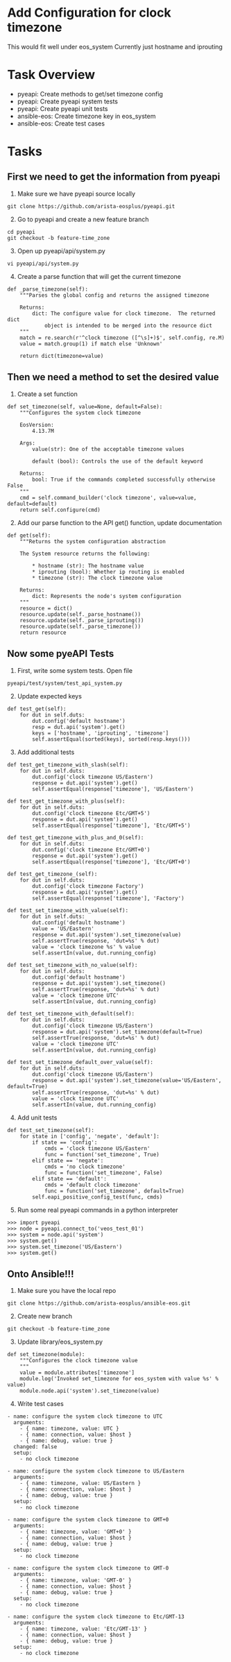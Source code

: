 # Add Configuration for clock timezone

This would fit well under eos_system
Currently just hostname and iprouting

# Task Overview

* pyeapi: Create methods to get/set timezone config
* pyeapi: Create pyeapi system tests
* pyeapi: Create pyeapi unit tests
* ansible-eos: Create timezone key in eos_system
* ansible-eos: Create test cases  

# Tasks
## First we need to get the information from pyeapi
1. Make sure we have pyeapi source locally
  ```
  git clone https://github.com/arista-eosplus/pyeapi.git
  ```
2. Go to pyeapi and create a new feature branch
  ```
  cd pyeapi
  git checkout -b feature-time_zone
  ```
3. Open up pyeapi/api/system.py
  ```
  vi pyeapi/api/system.py
  ```

4. Create a parse function that will get the current timezone
  ```
  def _parse_timezone(self):
      """Parses the global config and returns the assigned timezone

      Returns:
          dict: The configure value for clock timezone.  The returned dict
              object is intended to be merged into the resource dict
      """
      match = re.search(r'^clock timezone ([^\s]+)$', self.config, re.M)
      value = match.group(1) if match else 'Unknown'

      return dict(timezone=value)
  ```

## Then we need a method to set the desired value

1. Create a set function
  ```
  def set_timezone(self, value=None, default=False):
      """Configures the system clock timezone

      EosVersion:
          4.13.7M

      Args:
          value(str): One of the acceptable timezone values

          default (bool): Controls the use of the default keyword

      Returns:
          bool: True if the commands completed successfully otherwise False
      """
      cmd = self.command_builder('clock timezone', value=value, default=default)
      return self.configure(cmd)
  ```

2. Add our parse function to the API get() function, update documentation
  ```
  def get(self):
      """Returns the system configuration abstraction

      The System resource returns the following:

          * hostname (str): The hostname value
          * iprouting (bool): Whether ip routing is enabled
          * timezone (str): The clock timezone value

      Returns:
          dict: Represents the node's system configuration
      """
      resource = dict()
      resource.update(self._parse_hostname())
      resource.update(self._parse_iprouting())
      resource.update(self._parse_timezone())
      return resource
  ```

## Now some pyeAPI Tests
1. First, write some system tests. Open file
  ```
  pyeapi/test/system/test_api_system.py
  ```
2. Update expected keys
  ```
  def test_get(self):
      for dut in self.duts:
          dut.config('default hostname')
          resp = dut.api('system').get()
          keys = ['hostname', 'iprouting', 'timezone']
          self.assertEqual(sorted(keys), sorted(resp.keys()))
  ```
3. Add additional tests
  ```
  def test_get_timezone_with_slash(self):
      for dut in self.duts:
          dut.config('clock timezone US/Eastern')
          response = dut.api('system').get()
          self.assertEqual(response['timezone'], 'US/Eastern')

  def test_get_timezone_with_plus(self):
      for dut in self.duts:
          dut.config('clock timezone Etc/GMT+5')
          response = dut.api('system').get()
          self.assertEqual(response['timezone'], 'Etc/GMT+5')

  def test_get_timezone_with_plus_and_0(self):
      for dut in self.duts:
          dut.config('clock timezone Etc/GMT+0')
          response = dut.api('system').get()
          self.assertEqual(response['timezone'], 'Etc/GMT+0')

  def test_get_timezone_(self):
      for dut in self.duts:
          dut.config('clock timezone Factory')
          response = dut.api('system').get()
          self.assertEqual(response['timezone'], 'Factory')

  def test_set_timezone_with_value(self):
      for dut in self.duts:
          dut.config('default hostname')
          value = 'US/Eastern'
          response = dut.api('system').set_timezone(value)
          self.assertTrue(response, 'dut=%s' % dut)
          value = 'clock timezone %s' % value
          self.assertIn(value, dut.running_config)

  def test_set_timezone_with_no_value(self):
      for dut in self.duts:
          dut.config('default hostname')
          response = dut.api('system').set_timezone()
          self.assertTrue(response, 'dut=%s' % dut)
          value = 'clock timezone UTC'
          self.assertIn(value, dut.running_config)

  def test_set_timezone_with_default(self):
      for dut in self.duts:
          dut.config('clock timezone US/Eastern')
          response = dut.api('system').set_timezone(default=True)
          self.assertTrue(response, 'dut=%s' % dut)
          value = 'clock timezone UTC'
          self.assertIn(value, dut.running_config)

  def test_set_timezone_default_over_value(self):
      for dut in self.duts:
          dut.config('clock timezone US/Eastern')
          response = dut.api('system').set_timezone(value='US/Eastern', default=True)
          self.assertTrue(response, 'dut=%s' % dut)
          value = 'clock timezone UTC'
          self.assertIn(value, dut.running_config)
  ```
4. Add unit tests
  ```
  def test_set_timezone(self):
      for state in ['config', 'negate', 'default']:
          if state == 'config':
              cmds = 'clock timezone US/Eastern'
              func = function('set_timezone', True)
          elif state == 'negate':
              cmds = 'no clock timezone'
              func = function('set_timezone', False)
          elif state == 'default':
              cmds = 'default clock timezone'
              func = function('set_timezone', default=True)
          self.eapi_positive_config_test(func, cmds)
  ```

5. Run some real pyeapi commands in a python interpreter
  ```
  >>> import pyeapi
  >>> node = pyeapi.connect_to('veos_test_01')
  >>> system = node.api('system')
  >>> system.get()
  >>> system.set_timezone('US/Eastern')
  >>> system.get()
  ```

## Onto Ansible!!!

1. Make sure you have the local repo
  ```
  git clone https://github.com/arista-eosplus/ansible-eos.git
  ```
2. Create new branch
  ```
  git checkout -b feature-time_zone
  ```
3. Update library/eos_system.py
  ```
  def set_timezone(module):
      """Configures the clock timezone value
      """
      value = module.attributes['timezone']
      module.log('Invoked set_timezone for eos_system with value %s' % value)
      module.node.api('system').set_timezone(value)
  ```
4. Write test cases
  ```
  - name: configure the system clock timezone to UTC
    arguments:
      - { name: timezone, value: UTC }
      - { name: connection, value: $host }
      - { name: debug, value: true }
    changed: false
    setup:
      - no clock timezone

  - name: configure the system clock timezone to US/Eastern
    arguments:
      - { name: timezone, value: US/Eastern }
      - { name: connection, value: $host }
      - { name: debug, value: true }
    setup:
      - no clock timezone

  - name: configure the system clock timezone to GMT+0
    arguments:
      - { name: timezone, value: 'GMT+0' }
      - { name: connection, value: $host }
      - { name: debug, value: true }
    setup:
      - no clock timezone

  - name: configure the system clock timezone to GMT-0
    arguments:
      - { name: timezone, value: 'GMT-0' }
      - { name: connection, value: $host }
      - { name: debug, value: true }
    setup:
      - no clock timezone

  - name: configure the system clock timezone to Etc/GMT-13
    arguments:
      - { name: timezone, value: 'Etc/GMT-13' }
      - { name: connection, value: $host }
      - { name: debug, value: true }
    setup:
      - no clock timezone
  ```
